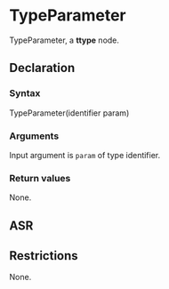 <!-- This is an automatically generated file. Do not edit it manually. -->

# TypeParameter

TypeParameter, a **ttype** node.

## Declaration

### Syntax

TypeParameter(identifier param)

### Arguments
Input argument is `param` of type identifier.

### Return values

None.

## ASR

<!-- Generate ASR using pickle. -->

## Restrictions

<!-- Generated from asr_verify.cpp. -->
None.